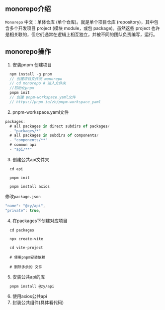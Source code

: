 ## monorepo介绍
`Monorepo` 中文：单体仓库 (单个仓库)。就是单个项目仓库 (repository)，其中包含多个开发项目 project (模块 module，或包 package)。虽然这些 project 也许是相关联的，但它们通常在逻辑上相互独立，并被不同的团队负责编写，运行。

## monorepo操作
1. 安装pnpm 创建项目
```javascript
  npm install -g pnpm
  // 创建项目文件夹 monorepo 
  // cd monorepo # 进入文件夹
  //初始化pnpm
  pnpm init
  // 创建 pnpm-workspace.yaml文件
  // https://pnpm.io/zh/pnpm-workspace_yaml 
```
2. pnpm-workspace.yaml文件
```javascript
packages:
  # all packages in direct subdirs of packages/
  - "packages/*"
  # all packages in subdirs of components/
  - "components/**"
  # common api
  - "api/**"

```
3. 创建公共api文件夹
```shell
  cd api 

  pnpm init

  pnpm install axios
```
  修改`package.json`
```javascript
"name": "@zy/api",
"private": true,
```
4. 在packages下创建对应项目
```shell
  cd packages 

  npx create-vite

  cd vite-project

  # 使用pnpm安装依赖

  # 删除多余的 文件
```
5. 安装公共api的库
```shell
  pnpm install @zy/api
```
6. 使用axios公共api
7. 封装公共组件(具体看代码)